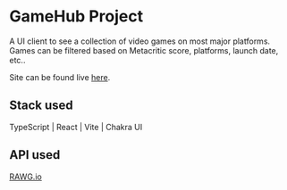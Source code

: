 # GameHub Project

A UI client to see a collection of video games on most major platforms. Games can be filtered based on Metacritic score, platforms, launch date, etc..

Site can be found live [here](https://game-hub-mario.vercel.app).

## Stack used

TypeScript | React | Vite | Chakra UI

## API used

[RAWG.io](https://rawg.io/apidocs)
